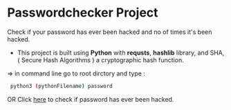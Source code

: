 # Passwordchecker Project
 Check if your password has ever been hacked and no of times it's been hacked.
 * This project is built using **Python** with **requsts**, **hashlib** library,
  and SHA, ( Secure Hash Algorithms ) a cryptographic hash function.
  
  => in command line go to root dirctory and type :
   ```bash
    python3 (pythonFilename) password
  ```

OR Click [here](https://haveibeenpwned.com/Passwords) to check if password has ever been hacked.
